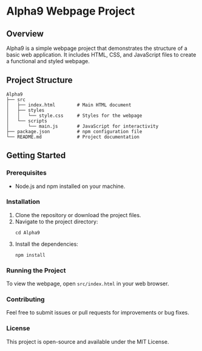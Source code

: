# Alpha9 Webpage Project

## Overview
Alpha9 is a simple webpage project that demonstrates the structure of a basic web application. It includes HTML, CSS, and JavaScript files to create a functional and styled webpage.

## Project Structure
```
Alpha9
├── src
│   ├── index.html        # Main HTML document
│   ├── styles
│   │   └── style.css     # Styles for the webpage
│   └── scripts
│       └── main.js       # JavaScript for interactivity
├── package.json          # npm configuration file
└── README.md             # Project documentation
```

## Getting Started

### Prerequisites
- Node.js and npm installed on your machine.

### Installation
1. Clone the repository or download the project files.
2. Navigate to the project directory:
   ```
   cd Alpha9
   ```
3. Install the dependencies:
   ```
   npm install
   ```

### Running the Project
To view the webpage, open `src/index.html` in your web browser.

### Contributing
Feel free to submit issues or pull requests for improvements or bug fixes.

### License
This project is open-source and available under the MIT License.
